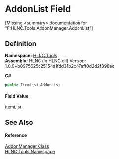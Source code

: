 # AddonList Field


\[Missing &lt;summary&gt; documentation for "F:HLNC.Tools.AddonManager.AddonList"\]



## Definition
**Namespace:** <a href="N_HLNC_Tools">HLNC.Tools</a>  
**Assembly:** HLNC (in HLNC.dll) Version: 1.0.0+b0975625c25154a1fdd31b2c47aff0d2d2f398ac

**C#**
``` C#
public ItemList AddonList
```



#### Field Value
ItemList

## See Also


#### Reference
<a href="T_HLNC_Tools_AddonManager">AddonManager Class</a>  
<a href="N_HLNC_Tools">HLNC.Tools Namespace</a>  
